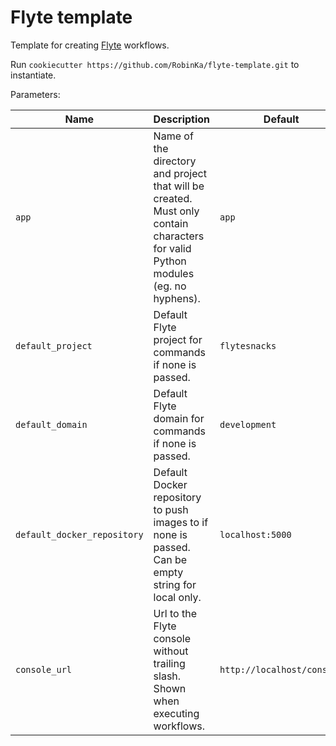 # Flyte template

Template for creating [Flyte](https://flyte.org/) workflows.

Run `cookiecutter https://github.com/RobinKa/flyte-template.git` to instantiate.

Parameters:

| Name                        | Description                                                                                                                     | Default                    |
| --------------------------- | ------------------------------------------------------------------------------------------------------------------------------- | -------------------------- |
| `app`                       | Name of the directory and project that will be created. Must only contain characters for valid Python modules (eg. no hyphens). | `app`                      |
| `default_project`           | Default Flyte project for commands if none is passed.                                                                           | `flytesnacks`              |
| `default_domain`            | Default Flyte domain for commands if none is passed.                                                                            | `development`              |
| `default_docker_repository` | Default Docker repository to push images to if none is passed. Can be empty string for local only.                              | `localhost:5000`           |
| `console_url`               | Url to the Flyte console without trailing slash. Shown when executing workflows.                                                | `http://localhost/console` |
